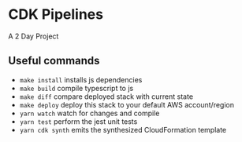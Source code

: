 # CDK Pipelines

A 2 Day Project

## Useful commands

* `make install`    installs js dependencies
* `make build`      compile typescript to js
* `make diff`       compare deployed stack with current state
* `make deploy`     deploy this stack to your default AWS account/region
* `yarn watch`      watch for changes and compile
* `yarn test`       perform the jest unit tests
* `yarn cdk synth`  emits the synthesized CloudFormation template
